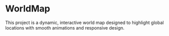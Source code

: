 # WorldMap
This project is a dynamic, interactive world map designed to highlight global locations with smooth animations and responsive design.
